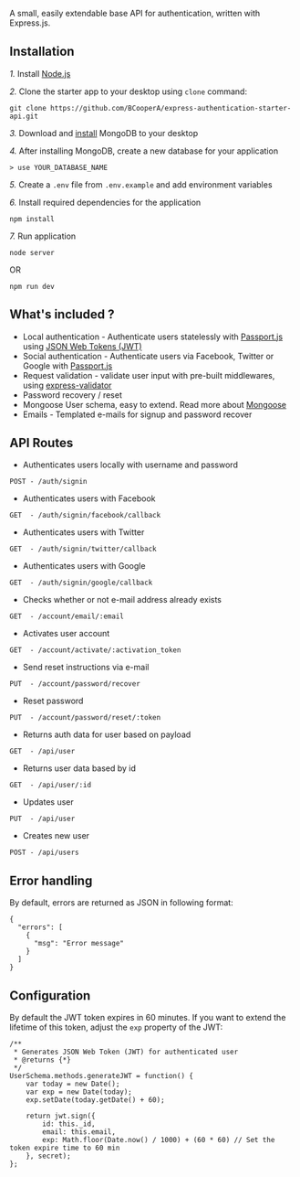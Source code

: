 A small, easily extendable base API for authentication, written with Express.js.

## Installation

*1.* Install [Node.js](https://nodejs.org/en/)

*2.* Clone the starter app to your desktop using `clone` command:
```
git clone https://github.com/BCooperA/express-authentication-starter-api.git
```

*3.* Download and [install](https://docs.mongodb.com/manual/installation/) MongoDB to your desktop

*4.* After installing MongoDB, create a new database for your application
```
> use YOUR_DATABASE_NAME
```

*5.* Create a `.env` file from `.env.example` and add environment variables

*6.* Install required dependencies for the application
```
npm install
```

*7.* Run application

```
node server

```

OR

```
npm run dev

```

## What's included ?
* Local authentication - Authenticate users statelessly with [Passport.js](https://github.com/jaredhanson/passport) using [JSON Web Tokens (JWT)](https://jwt.io)
* Social authentication - Authenticate users via Facebook, Twitter or Google with [Passport.js](https://github.com/jaredhanson/passport)
* Request validation - validate user input with pre-built middlewares, using [express-validator](https://github.com/express-validator/express-validator) 
* Password recovery / reset
* Mongoose User schema, easy to extend. Read more about [Mongoose](http://mongoosejs.com)
* Emails - Templated e-mails for signup and password recover

## API Routes
- Authenticates users locally with username and password
```
POST - /auth/signin 
```
- Authenticates users with Facebook
```
GET  - /auth/signin/facebook/callback 
```
- Authenticates users with Twitter
```
GET  - /auth/signin/twitter/callback 
```
- Authenticates users with Google
```
GET  - /auth/signin/google/callback 
```
- Checks whether or not e-mail address already exists
```
GET  - /account/email/:email 
```
- Activates user account
```
GET  - /account/activate/:activation_token 
```
- Send reset instructions via e-mail
```
PUT  - /account/password/recover 
```
- Reset password
```
PUT  - /account/password/reset/:token 
```
- Returns auth data for user based on payload
```
GET  - /api/user 
```
- Returns user data based by id
```
GET  - /api/user/:id 
```
- Updates user
```
PUT  - /api/user 
```
- Creates new user
```
POST - /api/users 
```

## Error handling 
By default, errors are returned as JSON in following format:

```
{
  "errors": [
    {
      "msg": "Error message"
    }
  ]
}
```


## Configuration
By default the JWT token expires in 60 minutes. If you want to extend the lifetime of this token, adjust the `exp` property of the JWT:

```
/**
 * Generates JSON Web Token (JWT) for authenticated user
 * @returns {*}
 */
UserSchema.methods.generateJWT = function() {
    var today = new Date();
    var exp = new Date(today);
    exp.setDate(today.getDate() + 60);

    return jwt.sign({
        id: this._id,
        email: this.email,
        exp: Math.floor(Date.now() / 1000) + (60 * 60) // Set the token expire time to 60 min
    }, secret);
};

```









